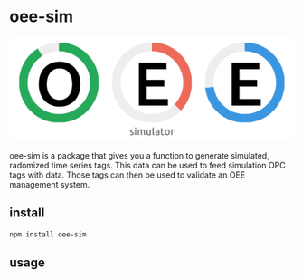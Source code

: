 # oee-sim

![oee-sim-logo](logo.png)

oee-sim is a package that gives you a function to generate simulated, radomized time series tags. This data can be used to feed simulation OPC tags with data. Those tags can then be used to validate an OEE management system.

## install

```
npm install oee-sim
```

## usage
